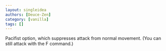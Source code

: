 ```yaml
---
layout: singleidea
authors: [Deuce-Zen]
category: [vanilla]
tags: []
---
```

Pacifist option, which suppresses attack from normal movement. (You can still attack with the F command.)
